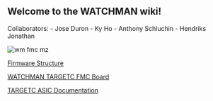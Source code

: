 ## Welcome to the WATCHMAN wiki!
Collaborators:  -
Jose Duron -
Ky Ho -
Anthony Schluchin -
Hendriks Jonathan

![wm fmc mz](https://user-images.githubusercontent.com/40073656/46117333-621e1e00-c19c-11e8-9b54-3056f2dfa8e0.jpg)


[Firmware Structure](https://github.com/WMidlab/WATCHMAN/wiki/Firmware-Structure)

[WATCHMAN TARGETC FMC Board](https://github.com/WMidlab/WATCHMAN/wiki/TARGETC-FMC-Prototype-Board)

[TARGETC ASIC Documentation](https://github.com/WMidlab/WATCHMAN/wiki/TARGETC-ASIC-Documentation)
